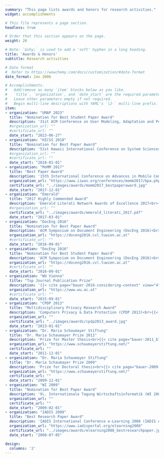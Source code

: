 ```yaml
---
summary: "This page lists awards and honors for research activities."  # Add a page description.
widget: accomplishments

# This file represents a page section.
headless: true

# Order that this section appears on the page.
weight: 20

# Note: `&shy;` is used to add a 'soft' hyphen in a long heading.
title: 'Awards & Honors'
subtitle: Research activities

# Date format
#  Refer to https://wowchemy.com/docs/customization/#date-format
date_format: Jan 2006

# Accomplishments.
#   Add/remove as many `item` blocks below as you like.
#   `title`, `organization`, and `date_start` are the required parameters.
#   Leave other parameters empty if not required.
#   Begin multi-line descriptions with YAML's `|2-` multi-line prefix.
item:
- organization: "UMAP 2023"
  title: "Nomination for Best Student Paper Award"
  description: '31st ACM Conference on User Modeling, Adaptation and Personalization (UMAP 2023)<br>{{< cite page="dinnissen-2023-amplifying" view="4" >}}'
  #organization_url: ""
  #certificate_url: ""
  date_start: "2023-06-27"
- organization: "HICSS 2018"
  title: "Nomination for Best Paper Award"
  description: '51st Hawaii International Conference on System Sciences (HICSS 2018)<br>{{< cite page="bauer-2018-openmodel-onlineselfdisclosure" view="4" >}}'
  #organization_url: ""
  #certificate_url: ""
  date_start: "2018-01-01"
- organization: "MoMM 2017"
  title: "Best Paper Award"
  description: '15th International Conference on Advances in Mobile Computing & Multimedia<br>{{< cite page="schedl-2017-introducing-global-regional-momm" view="4" >}}'
  organization_url: "https://www.iiwas.org/conferences/momm2017/bpa.php"
  certificate_url: "../images/awards/momm2017_bestpaperaward.jpg"
  date_start: "2017-12-01"
- organization: "Emerald"
  title: "2017 Highly Commended Award"
  description: 'Emerald Literati Network Awards of Excellence 2017<br>{{< cite page="mladenow-2016-crowdlogistics" view="4" >}}'
  #organization_url: ""
  certificate_url: "../images/awards/emerald_literati_2017.pdf"
  date_start: "2017-03-01"
- organization: "DocEng 2016"
  title: "Nomination for Best Paper Award"
  description: 'ACM Symposium on Document Engineering (DocEng 2016)<br>{{< cite page="schoelgens-2016-aesthetics" view="4" >}}'
  organization_url: "https://doceng2016.cvl.tuwien.ac.at"
  #certificate_url: ""
  date_start: "2016-09-01"
- organization: "DocEng 2016"
  title: "Nomination for Best Student Paper Award"
  description: 'ACM Symposium on Document Engineering (DocEng 2016)<br>{{< cite page="schoelgens-2016-aesthetics" view="4" >}}'
  organization_url: "https://doceng2016.cvl.tuwien.ac.at"
  #certificate_url: ""
  date_start: "2016-09-01"
- organization: "WU Vienna"
  title: "Top Journal Publication Prize"
  description: '{{< cite page="bauer-2016-considering-context" view="4" >}}'
  organization_url: "https://www.wu.ac.at"
  #certificate_url: ""
  date_start: "2015-09-01"
- organization: "CPDP 2013"
  title: "Multidisciplinary Privacy Research Award"
  description: 'Computers Privacy & Data Protection (CPDP 2013)<br>{{< cite page="spiekermann-2012-psychology-of-ownership" view="4" >}}'
  organization_url: ""
  certificate_url: "../images/awards/cpdp2013_award.jpg"
  date_start: "2013-01-01"
- organization: "Dr. Maria Schaumayer Stiftung"
  title: "Dr. Maria Schaumayer Prize 2011"
  description: 'Prize for Master thesis<br>{{< cite page="bauer-2011_blackbox_tu_master" view="4" >}}'
  organization_url: "https://www.schaumayerstiftung.net/"
  certificate_url: ""
  date_start: "2011-12-01"
- organization: "Dr. Maria Schaumayer Stiftung"
  title: "Dr. Maria Schaumayer Prize 2009"
  description: 'Prize for Doctoral thesis<br>{{< cite page="bauer-2009-promotive-diss" view="4" >}}'
  organization_url: "https://www.schaumayerstiftung.net/"
  certificate_url: ""
  date_start: "2009-12-01"
- organization: "WI 2009"
  title: "Nomination for Best Paper Award"
  description: '9\. Internationale Tagung Wirtschaftsinformatik (WI 2009)<br>{{< cite page="bauer-2009-einsatz-peerreview" view="4" >}}'
  organization_url: ""
  certificate_url: ""
  date_start: "2009-02-01"
- organization: "IADIS 2008"
  title: "Best Research Paper Award"
  description: 'IADIS International Conference e-Learning 2008 (IADIS e-Learning 2008) part of MCCSIS 2008<br>{{< cite page="figl-2008-onlineactivelistening" view="4" >}}'
  organization_url: "https://www.iadisportal.org/elearning2008"
  certificate_url: "../images/awards/elearning2008_bestresearchpaper.jpeg"
  date_start: "2008-07-05"

design:
  columns: '2' 
---
```


